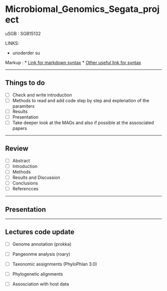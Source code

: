 # Microbiomal_Genomics_Segata_project 
uSGB : SGB15132

LINKS:

 * unoderder su 

Markup : * [Link for markdown syntax](https://github.com/adam-p/markdown-here/wiki/Markdown-Cheatsheet) 
         * [Other useful link for syntax](https://github.blog/2014-04-28-task-lists-in-all-markdown-documents/)

---

## Things to do 
- [ ] Check and write introduction 
- [ ] Methods to read and add code step by step and explenation of the paramiters 
- [ ] Results
- [ ] Presentation   
- [ ] Take deeper look at the MAGs and also if possible at the assosciated papers 

---

## Review 
- [ ] Abstract
- [ ] Introduction
- [ ] Methods
- [ ] Results and Discussion 
- [ ] Conclusions
- [ ] Referencces 

---

## Presentation 

---
## Lectures code update
- [ ] Genome annotation (prokka)
- [ ] Pangeonme analysis (roary)
- [ ] Taxonomic assignments (PhyloPhlan 3.0)
- [ ] Phylogenetic alignments 
- [ ] Assosciation with host data 



